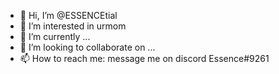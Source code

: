 - 👋 Hi, I’m @ESSENCEtial
- 👀 I’m interested in urmom
- 🌱 I’m currently ...
- 💞️ I’m looking to collaborate on ...
- 📫 How to reach me: message me on discord Essence#9261


